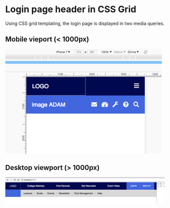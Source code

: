 # Login page header in CSS Grid

Using CSS grid templating, the login page is displayed in two media queries.

## Mobile vieport (< 1000px)
![Image of mobile viewport](https://raw.githubusercontent.com/adamgibbons/css-grid-layout-demo/master/img/mobile-viewport.png)

## Desktop viewport (> 1000px)
![Image of desktop viewport](https://raw.githubusercontent.com/adamgibbons/css-grid-layout-demo/master/img/desktop-viewport.png)

